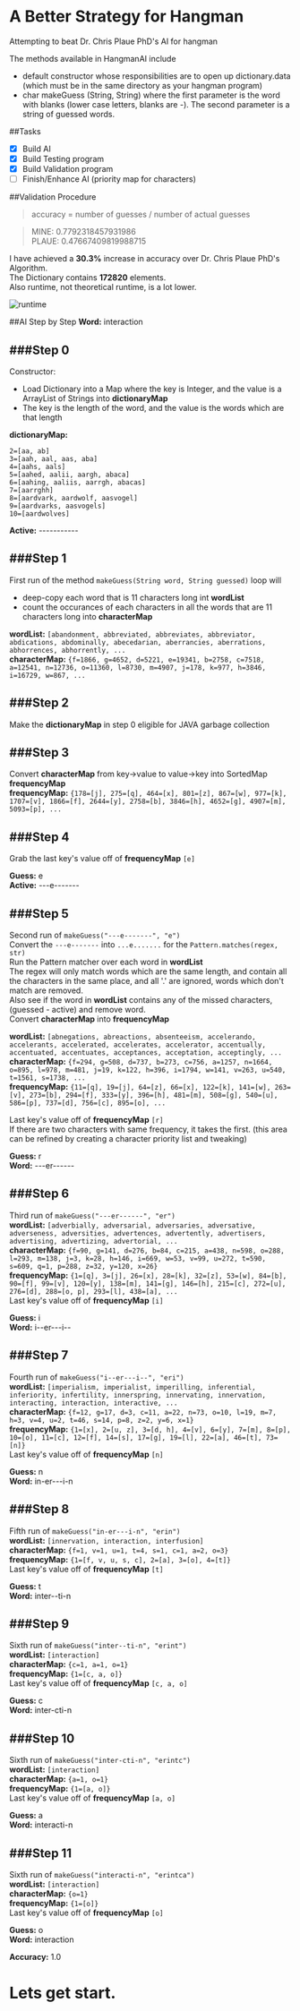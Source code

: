 A Better Strategy for Hangman
==========

Attempting to beat Dr. Chris Plaue PhD's AI for hangman

The methods available in HangmanAI include
- default constructor whose responsibilities are to open up dictionary.data (which must be in the same directory as your hangman program)
- char makeGuess (String, String) where the first parameter is the word with blanks (lower case letters, blanks are -). The second parameter is a string of guessed words. 

##Tasks
- [x] Build AI
- [x] Build Testing program
- [x] Build Validation program
- [ ] Finish/Enhance AI (priority map for characters)

##Validation Procedure
> accuracy = number of guesses / number of actual guesses

> MINE: 0.7792318457931986  
> PLAUE: 0.47667409819988715


I have achieved a **30.3%** increase in accuracy over Dr. Chris Plaue PhD's Algorithm.  
The Dictionary contains **172820** elements.  
Also runtime, not theoretical runtime, is a lot lower.

![runtime](https://raw.githubusercontent.com/vincentclee/hangman_ai/master/images/panning.jpg)

##AI Step by Step
**Word:** interaction

###Step 0
--
Constructor:
* Load Dictionary into a Map where the key is Integer, and the value is a ArrayList of Strings into **dictionaryMap**
* The key is the length of the word, and the value is the words which are that length

**dictionaryMap:**  
```
2=[aa, ab]
3=[aah, aal, aas, aba]
4=[aahs, aals]
5=[aahed, aalii, aargh, abaca]
6=[aahing, aaliis, aarrgh, abacas]
7=[aarrghh]
8=[aardvark, aardwolf, aasvogel]
9=[aardvarks, aasvogels]
10=[aardwolves]
```

**Active:** -----------

###Step 1
--
First run of the method `makeGuess(String word, String guessed)` loop will
* deep-copy each word that is 11 characters long int **wordList**
* count the occurances of each characters in all the words that are 11 characters long into **characterMap**

**wordList:** `[abandonment, abbreviated, abbreviates, abbreviator, abdications, abdominally, abecedarian, aberrancies, aberrations, abhorrences, abhorrently, ...`  
**characterMap:** `{f=1866, g=4652, d=5221, e=19341, b=2758, c=7518, a=12541, n=12736, o=11360, l=8730, m=4907, j=178, k=977, h=3846, i=16729, w=867, ...`

###Step 2
--
Make the **dictionaryMap** in step 0 eligible for JAVA garbage collection

###Step 3
--
Convert **characterMap** from key->value to value->key into SortedMap **frequencyMap**  
**frequencyMap:** `{178=[j], 275=[q], 464=[x], 801=[z], 867=[w], 977=[k], 1707=[v], 1866=[f], 2644=[y], 2758=[b], 3846=[h], 4652=[g], 4907=[m], 5093=[p], ...`

###Step 4
--
Grab the last key's value off of **frequencyMap** `[e]`

**Guess:** e  
**Active:** ---e-------

###Step 5
--
Second run of `makeGuess("---e-------", "e")`  
Convert the `---e-------` into `...e.......` for the `Pattern.matches(regex, str)`  
Run the Pattern matcher over each word in **wordList**  
The regex will only match words which are the same length, and contain all the characters in the same place, and all '.' are ignored, words which don't match are removed.  
Also see if the word in **wordList** contains any of the missed characters, (guessed - active) and remove word.  
Convert **characterMap** into **frequencyMap**  

**wordList:** `[abnegations, abreactions, absenteeism, accelerando, accelerants, accelerated, accelerates, accelerator, accentually, accentuated, accentuates, acceptances, acceptation, acceptingly, ...`  
**characterMap:** `{f=294, g=508, d=737, b=273, c=756, a=1257, n=1664, o=895, l=978, m=481, j=19, k=122, h=396, i=1794, w=141, v=263, u=540, t=1561, s=1738, ...`  
**frequencyMap:** `{11=[q], 19=[j], 64=[z], 66=[x], 122=[k], 141=[w], 263=[v], 273=[b], 294=[f], 333=[y], 396=[h], 481=[m], 508=[g], 540=[u], 586=[p], 737=[d], 756=[c], 895=[o], ...`

Last key's value off of **frequencyMap** `[r]`  
If there are two characters with same frequency, it takes the first. (this area can be refined by creating a character priority list and tweaking)

**Guess:** r  
**Word:** ---er------

###Step 6
--
Third run of `makeGuess("---er------", "er")`  
**wordList:** `[adverbially, adversarial, adversaries, adversative, adverseness, adversities, advertences, advertently, advertisers, advertising, advertizing, advertorial, ...`  
**characterMap:** `{f=90, g=141, d=276, b=84, c=215, a=438, n=598, o=288, l=293, m=138, j=3, k=28, h=146, i=669, w=53, v=99, u=272, t=590, s=609, q=1, p=288, z=32, y=120, x=26}`  
**frequencyMap:** `{1=[q], 3=[j], 26=[x], 28=[k], 32=[z], 53=[w], 84=[b], 90=[f], 99=[v], 120=[y], 138=[m], 141=[g], 146=[h], 215=[c], 272=[u], 276=[d], 288=[o, p], 293=[l], 438=[a], ...`  
Last key's value off of **frequencyMap** `[i]`  

**Guess:** i  
**Word:** i--er---i--

###Step 7
--
Fourth run of `makeGuess("i--er---i--", "eri")`  
**wordList:** `[imperialism, imperialist, imperilling, inferential, inferiority, infertility, innerspring, innervating, innervation, interacting, interaction, interactive, ...`  
**characterMap:** `{f=12, g=17, d=3, c=11, a=22, n=73, o=10, l=19, m=7, h=3, v=4, u=2, t=46, s=14, p=8, z=2, y=6, x=1}`  
**frequencyMap:** `{1=[x], 2=[u, z], 3=[d, h], 4=[v], 6=[y], 7=[m], 8=[p], 10=[o], 11=[c], 12=[f], 14=[s], 17=[g], 19=[l], 22=[a], 46=[t], 73=[n]}`  
Last key's value off of **frequencyMap** `[n]`  

**Guess:** n  
**Word:** in-er---i-n

###Step 8
--
Fifth run of `makeGuess("in-er---i-n", "erin")`  
**wordList:** `[innervation, interaction, interfusion]`  
**characterMap:** `{f=1, v=1, u=1, t=4, s=1, c=1, a=2, o=3}`  
**frequencyMap:** `{1=[f, v, u, s, c], 2=[a], 3=[o], 4=[t]}`  
Last key's value off of **frequencyMap** `[t]`  

**Guess:** t  
**Word:** inter--ti-n

###Step 9
--
Sixth run of `makeGuess("inter--ti-n", "erint")`  
**wordList:** `[interaction]`  
**characterMap:** `{c=1, a=1, o=1}`  
**frequencyMap:** `{1=[c, a, o]}`  
Last key's value off of **frequencyMap** `[c, a, o]`  

**Guess:** c  
**Word:** inter-cti-n

###Step 10
--
Sixth run of `makeGuess("inter-cti-n", "erintc")`  
**wordList:** `[interaction]`  
**characterMap:** `{a=1, o=1}`  
**frequencyMap:** `{1=[a, o]}`  
Last key's value off of **frequencyMap** `[a, o]`  

**Guess:** a  
**Word:** interacti-n

###Step 11
--
Sixth run of `makeGuess("interacti-n", "erintca")`  
**wordList:** `[interaction]`  
**characterMap:** `{o=1}`  
**frequencyMap:** `{1=[o]}`  
Last key's value off of **frequencyMap** `[o]`  

**Guess:** o  
**Word:** interaction

**Accuracy:** 1.0

# Lets get start.
